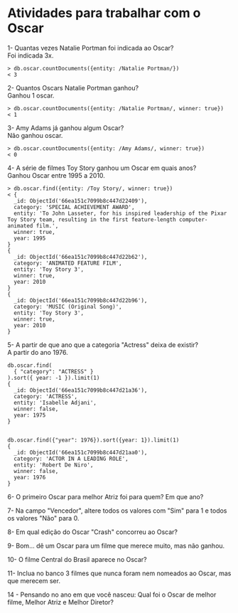 # Atividades para trabalhar com o Oscar

1- Quantas vezes Natalie Portman foi indicada ao Oscar? <br>
Foi indicada 3x.
```
> db.oscar.countDocuments({entity: /Natalie Portman/})
< 3
```

2- Quantos Oscars Natalie Portman ganhou? <br>
Ganhou 1 oscar.
```
> db.oscar.countDocuments({entity: /Natalie Portman/, winner: true})
< 1
```

3- Amy Adams já ganhou algum Oscar? <br>
Não ganhou oscar.
```
> db.oscar.countDocuments({entity: /Amy Adams/, winner: true})
< 0
```

4- A série de filmes Toy Story ganhou um Oscar em quais anos? <br>
Ganhou Oscar entre 1995 a 2010.
```
> db.oscar.find({entity: /Toy Story/, winner: true})
< {
  _id: ObjectId('66ea151c7099b8c447d22409'),
  category: 'SPECIAL ACHIEVEMENT AWARD',
  entity: 'To John Lasseter, for his inspired leadership of the Pixar Toy Story team, resulting in the first feature-length computer-animated film.',
  winner: true,
  year: 1995
}
{
  _id: ObjectId('66ea151c7099b8c447d22b62'),
  category: 'ANIMATED FEATURE FILM',
  entity: 'Toy Story 3',
  winner: true,
  year: 2010
}
{
  _id: ObjectId('66ea151c7099b8c447d22b96'),
  category: 'MUSIC (Original Song)',
  entity: 'Toy Story 3',
  winner: true,
  year: 2010
}
```

5- A partir de que ano que a categoria "Actress" deixa de existir? <br>
A partir do ano 1976.

```
db.oscar.find(
  { "category": "ACTRESS" }
).sort({ year: -1 }).limit(1)
{
  _id: ObjectId('66ea151c7099b8c447d21a36'),
  category: 'ACTRESS',
  entity: 'Isabelle Adjani',
  winner: false,
  year: 1975
}


db.oscar.find({"year": 1976}).sort({year: 1}).limit(1)
{
  _id: ObjectId('66ea151c7099b8c447d21aa0'),
  category: 'ACTOR IN A LEADING ROLE',
  entity: 'Robert De Niro',
  winner: false,
  year: 1976
}

```


6- O primeiro Oscar para melhor Atriz foi para quem? Em que ano?

7- Na campo "Vencedor", altere todos os valores com "Sim" para 1 e todos os valores "Não" para 0.

8- Em qual edição do Oscar "Crash" concorreu ao Oscar?

9- Bom... dê um Oscar para um filme que merece muito, mas não ganhou.

10- O filme Central do Brasil aparece no Oscar?

11- Inclua no banco 3 filmes que nunca foram nem nomeados ao Oscar, mas que merecem ser. 

14 - Pensando no ano em que você nasceu: Qual foi o Oscar de melhor filme, Melhor Atriz e Melhor Diretor?
